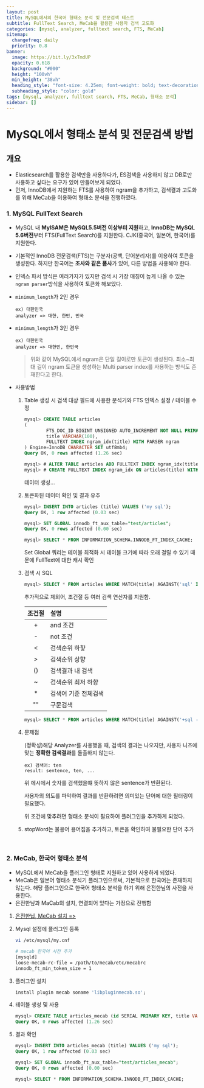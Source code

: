 ```yaml
---
layout: post
title: MySQL에서의 한국어 형태소 분석 및 전문검색 테스트
subtitle: FullText Search, MeCab을 활용한 사용자 검색 고도화
categories: [mysql, analyzer, fulltext search, FTS, MeCab]
sitemap:
  changefreq: daily
  priority: 0.8
banner:
  image: https://bit.ly/3xTmdUP
  opacity: 0.618
  background: "#000"
  height: "100vh"
  min_height: "38vh"
  heading_style: "font-size: 4.25em; font-weight: bold; text-decoration: underline"
  subheading_style: "color: gold"
tags: [mysql, analyzer, fulltext search, FTS, MeCab, 형태소 분석]
sidebar: []
---
```


# MySQL에서 형태소 분석 및 전문검색 방법

## 개요

- Elasticsearch를 활용한 검색만을 사용하다가, ES검색을 사용하지 않고 DB로만 사용하고 싶다는 요구가 있어 만들어보게 되었다.
- 먼저, InnoDB에서 지원하는 FTS를 사용하여 ngram을 추가하고, 검색결과 고도화를 위해 MeCab을 이용하여 형태소 분석을 진행하였다.

### 1. MySQL FullText Search

- MySQL 내 **MyISAM은 MySQL5.5버전 이상부터 지원**하고, **InnoDB는 MySQL 5.6버전**부터 FTS(FullText Search)를 지원한다. CJK(중국어, 일본어, 한국어)를 지원한다.
- 기본적인 InnoDB 전문검색(FTS)는 구분자(공백, 단어분리자)를 이용하여 토큰을 생성한다. 하지만 한국어는 **조사와 같은 품사**가 있어, 다른 방법을 사용해야 한다.
- 인덱스 파서 방식은 여러가지가 있지만 검색 시 가장 매칭이 높게 나올 수 있는 `ngram parser`방식을 사용하여 토큰화 해보았다.
- `minimum_length`가 2인 경우

  ```
  ex) 대한민국
  analyzer => 대한, 한민, 민국
  ```

- `minimum_length`가 3인 경우

  ```
  ex) 대한민국
  analyzer => 대한민, 한민국
  ```

  > 위와 같이 MySQL에서 ngram은 단일 길이로만 토큰이 생성된다. 최소~최대 길이 ngram 토큰을 생성하는 Multi parser index를 사용하는 방식도 존재한다고 한다.

- 사용방법

  1. Table 생성 시 검색 대상 필드에 사용한 분석기와 FTS 인덱스 설정 / 테이블 수정

     ```sql
     mysql> CREATE TABLE articles
     (
             FTS_DOC_ID BIGINT UNSIGNED AUTO_INCREMENT NOT NULL PRIMARY KEY,
             title VARCHAR(100),
             FULLTEXT INDEX ngram_idx(title) WITH PARSER ngram
     ) Engine=InnoDB CHARACTER SET utf8mb4;
     Query OK, 0 rows affected (1.26 sec)

     mysql> # ALTER TABLE articles ADD FULLTEXT INDEX ngram_idx(title) WITH PARSER ngram;
     mysql> # CREATE FULLTEXT INDEX ngram_idx ON articles(title) WITH PARSER ngram;
     ```

     데이터 생성...

  2. 토큰화된 데이터 확인 및 결과 유추

     ```sql
     mysql> INSERT INTO articles (title) VALUES ('my sql');
     Query OK, 1 row affected (0.03 sec)

     mysql> SET GLOBAL innodb_ft_aux_table="test/articles";
     Query OK, 0 rows affected (0.00 sec)

     mysql> SELECT * FROM INFORMATION_SCHEMA.INNODB_FT_INDEX_CACHE;
     ```

     Set Global 쿼리는 테이블 최적화 시 테이블 크기에 따라 오래 걸릴 수 있기 때문에 FullText에 대한 캐시 확인

  3. 검색 시 SQL

     ```sql
     mysql> SELECT * FROM articles WHERE MATCH(title) AGAINST('sql' IN BOOLEAN MODE);
     ```

     추가적으로 제외어, 조건절 등 여러 검색 연산자를 지원함.

     | 조건절 | 설명                 |
     | :----: | :------------------- |
     |   \+   | and 조건             |
     |   \-   | not 조건             |
     |   \<   | 검색순위 하햫        |
     |   \>   | 검색순위 상향        |
     |  \()   | 검색결과 내 검색     |
     |   \~   | 검색순위 최저 하향   |
     |   \*   | 검색어 기준 전체검색 |
     |  \""   | 구문검색             |

     ```sql
     mysql> SELECT * FROM articles WHERE MATCH(title) AGAINST('+sql -my' IN BOOLEAN MODE);
     ```

  4. 문제점

     (정확성)해당 Analyzer를 사용했을 때, 검색의 결과는 나오지만, 사용자 니즈에 맞는 **정확한 검색결과**를 돌출하지 않는다.

     ```
     ex) 검색어: ten
     result: sentence, ten, ...
     ```

     위 에시에서 숫자를 검색했을떄 뜻하지 않은 sentence가 반환된다.

     사용자의 의도를 파악하여 결과를 반환하려면 의미있는 단어에 대한 필터링이 필요했다.

     위 조건에 맞추려면 형태소 분석이 필요하여 플러그인을 추가하게 되었다.

  5. stopWord는 불용어 용어집을 추가하고, 토큰을 확인하여 불필요한 단어 추가

</br>

### 2. MeCab, 한국어 형태소 분석

- MySQL에서 MeCab을 플러그인 형태로 지원하고 있어 사용하게 되었다.
- MeCab은 일본어 형태소 분석기 플러그인으로써, 기본적으로 한국어는 존재하지 않는다. 해당 플러그인으로 한국어 형태소 분석을 하기 위해 은전한닢의 사전을 사용한다.
- 은전한닢과 MaCab의 설치, 연결되어 있다는 가정으로 진행함

1. [은전한닙, MeCab 설치 =>](https://kdm-korea.github.io/mysql/analyzer/fulltext%20search/fts/mecab/2024/09/27/mysql-mecab-install.html)
2. Mysql 설정에 플러그인 등록

   ```sh
   vi /etc/mysql/my.cnf

   # mecab 한국어 사전 추가
   [mysqld]
   loose-mecab-rc-file = /path/to/mecab/etc/mecabrc
   innodb_ft_min_token_size = 1
   ```

3. 플러그인 설치
   ```sql
   install plugin mecab soname 'libpluginmecab.so';
   ```
4. 테이블 생성 및 사용
   ```sql
   mysql> CREATE TABLE articles_mecab (id SERIAL PRIMARY KEY, title VARCHAR(255), FULLTEXT(title) WITH PARSER mecab) CHARACTER SET utf8;
   Query OK, 0 rows affected (1.26 sec)
   ```
5. 결과 확인

   ```sql
   mysql> INSERT INTO articles_mecab (title) VALUES ('my sql');
   Query OK, 1 row affected (0.03 sec)

   mysql> SET GLOBAL innodb_ft_aux_table="test/articles_mecab";
   Query OK, 0 rows affected (0.00 sec)

   mysql> SELECT * FROM INFORMATION_SCHEMA.INNODB_FT_INDEX_CACHE;
   ```
<html>
  <body>
    <ins class="kakao_ad_area" style="display:none;"
    data-ad-unit = "DAN-IR3SEKWYp9BSWUj6"
    data-ad-width = "320"
    data-ad-height = "100"></ins>    
  </body>
</html>
<script type="text/javascript" src="//t1.daumcdn.net/kas/static/ba.min.js" async></script>

<script>
function changeGiscusTheme () {
    const theme = document.documentElement.getAttribute('data-theme') === 'dark' 'preferred_color_scheme' : 'light_tritanopia'

    console.log(theme)

    function sendMessage(message) {
      const iframe = document.querySelector('iframe.giscus-frame');
      if (!iframe) return;
      iframe.contentWindow.postMessage({ giscus: {
      setConfig: {
        theme: theme
      }
    } }, 'https://giscus.app');
    }

    sendMessage({
      setConfig: {
        theme: theme
      }
    });
  }
</script>
<script src="https://giscus.app/client.js"
        data-repo="kdm-korea/kdm-korea.github.io"
        data-repo-id="R_kgDOIzxYeA"
        data-category="Q&A"
        data-category-id="DIC_kwDOIzxYeM4CTtII"
        data-mapping="pathname"
        data-strict="0"
        data-reactions-enabled="1"
        data-emit-metadata="0"
        data-input-position="top"
        data-theme= "light_tritanopia"
        data-lang="ko"
        crossorigin="anonymous"
        async>
</script>
